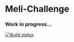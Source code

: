 # Meli-Challenge

### Work in progress...

[![Build status](https://build.appcenter.ms/v0.1/apps/1b638dea-bf56-4f37-a7d2-05ceadb196af/branches/develop/badge)](https://appcenter.ms)

